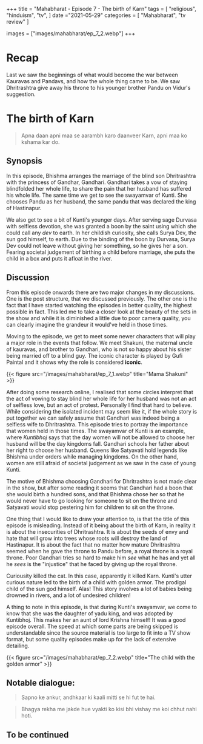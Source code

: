 +++ 
title = "Mahabharat - Episode 7 - The birth of Karn"
tags = [ "religious", "hinduism", "tv", ] 
date ="2021-05-29" 
categories = [ "Mahabharat", "tv review" ]

images = ["images/mahabharat/ep_7_2.webp"]
+++ 


# Recap 
Last we saw the beginnings of what would become the war between
Kauravas and Pandavs, and how the whole thing came to be. We saw
Dhritrashtra give away his throne to his younger brother Pandu on
Vidur's suggestion. 

# The birth of Karn

> Apna daan apni maa se aarambh karo daanveer Karn, apni maa ko kshama kar do.

## Synopsis

In this episode, Bhishma arranges the marriage of the blind son Dhritrashtra
with the princess of Gandhar, Gandhari. Gandhari takes a vow of staying
blindfolded her whole life, to share the pain that her husband has suffered his
whole life. The same time we get to see the swayamvar of Kunti. She chooses
Pandu as her husband, the same pandu that was declared the king of Hastinapur.

We also get to see a bit of Kunti's younger days. After serving sage Durvasa
with selfless devotion, she was granted a boon by the saint using which she could call
any *dev* to earth. In her childish curiosity, she calls Surya Dev, the sun god himself,
to earth. Due to the binding of the boon by Durvasa, Surya Dev could not leave
without giving her something, so he gives her a son. Fearing societal judgement
of birthing a child before marriage, she puts the child in a box and puts it
afloat in the river.

## Discussion

From this episode onwards there are two major changes in my discussions. One is
the post structure, that we discussed previously. The other one is
the fact that I have started watching the episodes in better quality, the
highest possible in fact. This led me to take a closer look at the beauty of
the sets in the show and while it is diminished a little due to poor camera
quality, you can clearly imagine the grandeur it would've held in those times.

Moving to the episode, we get to meet some newer characters that will play a
major role in the events that follow. We meet Shakuni, the maternal uncle of
kauravas, and brother to Gandhari, who is not so happy about his sister being
married off to a blind guy. The iconic character is played by Gufi Paintal and
it shows why the role is considered **iconic**.

{{< figure src="/images/mahabharat/ep_7_1.webp" title="Mama Shakuni" >}}

After doing some research online, I realised that some circles interpret that
the act of vowing to stay blind her whole life for her husband was not an act
of selfless love, but an act of protest. Personally I find that hard to
believe. While considering the isolated incident may seem like it, if the whole
story is put together we can safely assume that Gandhari was indeed being a
selfless wife to Dhritrashtra. This episode tries
to portray the importance that women held in those times. The swayamvar of Kunti is an
example, where *Kuntibhoj* says that the day women will not be allowed to
choose her husband will be the day kingdoms fall. Gandhari schools her father
about her right to choose her husband. Queens like Satyavati hold legends like Bhishma under orders while managing kingdoms. On the other hand, women are still
afraid of societal judgement as we saw in the case of young Kunti. 

The motive of Bhishma choosing Gandhari for Dhritrashtra is not made clear in
the show, but after some reading it seems that Gandhari had a boon that she
would birth a hundred sons, and that Bhishma chose her so that he would never
have to go looking for someone to sit on the throne and Satyavati would stop pestering him for children to sit on the throne. 

One thing that I would like to draw your attention to, is that the title of this
episode is misleading. Instead of it being about the birth of Karn, in reality
it is about the insecurities of Dhritrashtra. It is about the seeds of envy and
hate that will grow into trees whose roots will destroy the land of Hastinapur.
It is about the fact that no matter how mature Dhritrashtra seemed when he gave
the throne to Pandu before, a royal throne is a royal throne. Poor Gandhari tries so hard to make him *see* what he has and yet all he *sees* is the "injustice" that he faced by giving up the royal throne.

Curiousity killed the cat. In this case, apparently it killed Karn. Kunti's
utter curious nature led to the birth of a child with golden armor. The
prodigal child of the sun god himself. Alas! This story involves a lot of
babies being drowned in rivers, and a lot of undesired children! 

A thing to note in this episode, is that during Kunti's swayamvar, we come to
know that she was the daughter of yadu king, and was adopted by Kuntibhoj. This
makes her an aunt of lord Krishna himself! It was a good episode overall. The speed at which some parts are being skipped is understandable since the source material is too large to fit into a TV show format, but some quality episodes make up for the lack of extensive detailing.

{{< figure src="/images/mahabharat/ep_7_2.webp" title="The child with the golden armor" >}}


## Notable dialogue:
> Sapno ke ankur, andhkaar ki kaali mitti se hi fut te hai.

> Bhagya rekha me jakde hue vyakti ko kisi bhi vishay me koi chhut nahi hoti.

## To be continued


